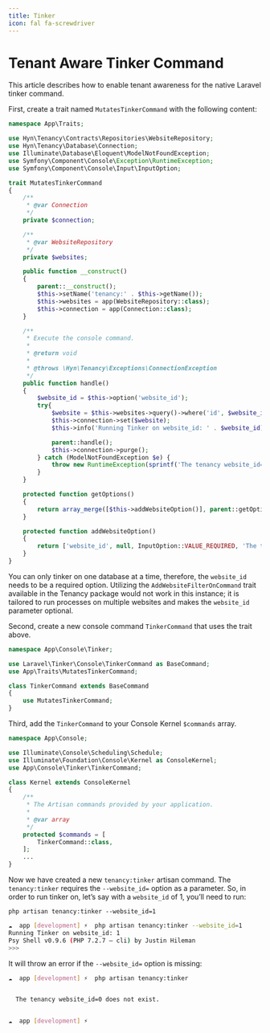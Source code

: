```yaml
---
title: Tinker
icon: fal fa-screwdriver
---
```


# Tenant Aware Tinker Command

This article describes how to enable tenant awareness for the native Laravel tinker command.

First, create a trait named `MutatesTinkerCommand` with the following content:

```php
namespace App\Traits;

use Hyn\Tenancy\Contracts\Repositories\WebsiteRepository;
use Hyn\Tenancy\Database\Connection;
use Illuminate\Database\Eloquent\ModelNotFoundException;
use Symfony\Component\Console\Exception\RuntimeException;
use Symfony\Component\Console\Input\InputOption;

trait MutatesTinkerCommand
{
    /**
     * @var Connection
     */
    private $connection;

    /**
     * @var WebsiteRepository
     */
    private $websites;

    public function __construct()
    {
        parent::__construct();
        $this->setName('tenancy:' . $this->getName());
        $this->websites = app(WebsiteRepository::class);
        $this->connection = app(Connection::class);
    }

    /**
     * Execute the console command.
     *
     * @return void
     *
     * @throws \Hyn\Tenancy\Exceptions\ConnectionException
     */
    public function handle()
    {
        $website_id = $this->option('website_id');
        try{
            $website = $this->websites->query()->where('id', $website_id)->firstOrFail();
            $this->connection->set($website);
            $this->info('Running Tinker on website_id: ' . $website_id);

            parent::handle();
            $this->connection->purge();
        } catch (ModelNotFoundException $e) {
            throw new RuntimeException(sprintf('The tenancy website_id=%d does not exist.', $website_id));
        }
    }

    protected function getOptions()
    {
        return array_merge([$this->addWebsiteOption()], parent::getOptions());
    }

    protected function addWebsiteOption()
    {
        return ['website_id', null, InputOption::VALUE_REQUIRED, 'The tenancy website_id (not uuid) to tinker specifically.', null];
    }
}
```
You can only tinker on one database at a time, therefore, the `website_id` needs to be a required option. Utilizing the `AddWebsiteFilterOnCommand` trait available in the Tenancy package would not work in this instance; it is tailored to run processes on multiple websites and makes the `website_id` parameter optional.

Second, create a new console command `TinkerCommand` that uses the trait above.

```php
namespace App\Console\Tinker;

use Laravel\Tinker\Console\TinkerCommand as BaseCommand;
use App\Traits\MutatesTinkerCommand;

class TinkerCommand extends BaseCommand
{
    use MutatesTinkerCommand;
}
```

Third, add the `TinkerCommand` to your Console Kernel `$commands` array.

```php
namespace App\Console;

use Illuminate\Console\Scheduling\Schedule;
use Illuminate\Foundation\Console\Kernel as ConsoleKernel;
use App\Console\Tinker\TinkerCommand;

class Kernel extends ConsoleKernel
{
    /**
     * The Artisan commands provided by your application.
     *
     * @var array
     */
    protected $commands = [
        TinkerCommand::class,
    ];
    ...
}
```

Now we have created a new `tenancy:tinker` artisan command. The `tenancy:tinker` requires the `--website_id=` option as a parameter. So, in order to run tinker on, let’s say with a `website_id` of 1, you’ll need to run:

`php artisan tenancy:tinker --website_id=1`

```sh
☁  app [development] ⚡  php artisan tenancy:tinker --website_id=1
Running Tinker on website_id: 1
Psy Shell v0.9.6 (PHP 7.2.7 — cli) by Justin Hileman
>>>
```

It will throw an error if the `--website_id=` option is missing:

```sh
☁  app [development] ⚡  php artisan tenancy:tinker


  The tenancy website_id=0 does not exist.


☁  app [development] ⚡
```
